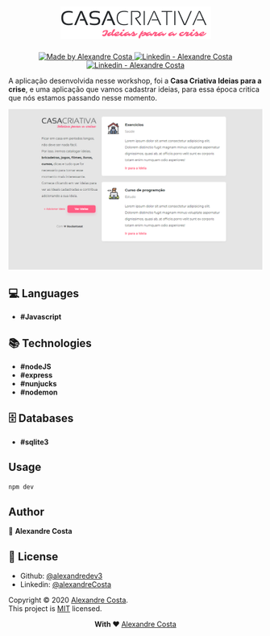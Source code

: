 <h1 align="center">
  <img src="https://github.com/alexandredev3/casa-criativa/blob/master/public/logo.png" />
</h1>
<p align="center">
  <a href="https://github.com/alexandredev3" target="_blank">
    <img alt="Made by Alexandre Costa" src="https://img.shields.io/badge/made%20by-Alexandre_Costa-informational">
  </a>
  
  <a href="https://www.linkedin.com/in/alexandre-costa-401699199/" target="_blank" >
    <img alt="Linkedin - Alexandre Costa" src="https://img.shields.io/badge/Linkedin--%23F8952D?style=social&logo=linkedin">
  </a>
  <a href="https://github.com/alexandredev3" target="_blank" >
    <img alt="Linkedin - Alexandre Costa" src="https://img.shields.io/badge/Github--%23F8952D?style=social&logo=github">
  </a>
 </p>
 
<p>A aplicação desenvolvida nesse workshop, foi a <strong>Casa Criativa Ideias para a crise</strong>, e uma aplicação que vamos cadastrar ideias, para essa época critica que nós estamos passando nesse momento.</p>

<img src="https://github.com/alexandredev3/casa-criativa/blob/master/public/casa-criativa.png" />

## :computer: Languages

- **#Javascript**

## :books: Technologies

- **#nodeJS**
- **#express**
- **#nunjucks**
- **#nodemon**

## :file_cabinet: Databases

- **#sqlite3**

## Usage

```sh
npm dev
```

## Author 

👤 **Alexandre Costa**

## 📝 License

* Github: [@alexandredev3](https://github.com/alexandredev3)
* Linkedin: [@alexandreCosta](https://www.linkedin.com/in/alexandre-costa-401699199/)

Copyright © 2020 [Alexandre Costa](https://github.com/alexandredev3).<br />
This project is [MIT](https://github.com/alexandredev3/casa-criativa/blob/master/LICENSE.txt) licensed.

<p align="center">
  <strong> With ❤ </strong> <a target="_blank" href="https://github.com/alexandredev3">Alexandre Costa</a>
</p>

